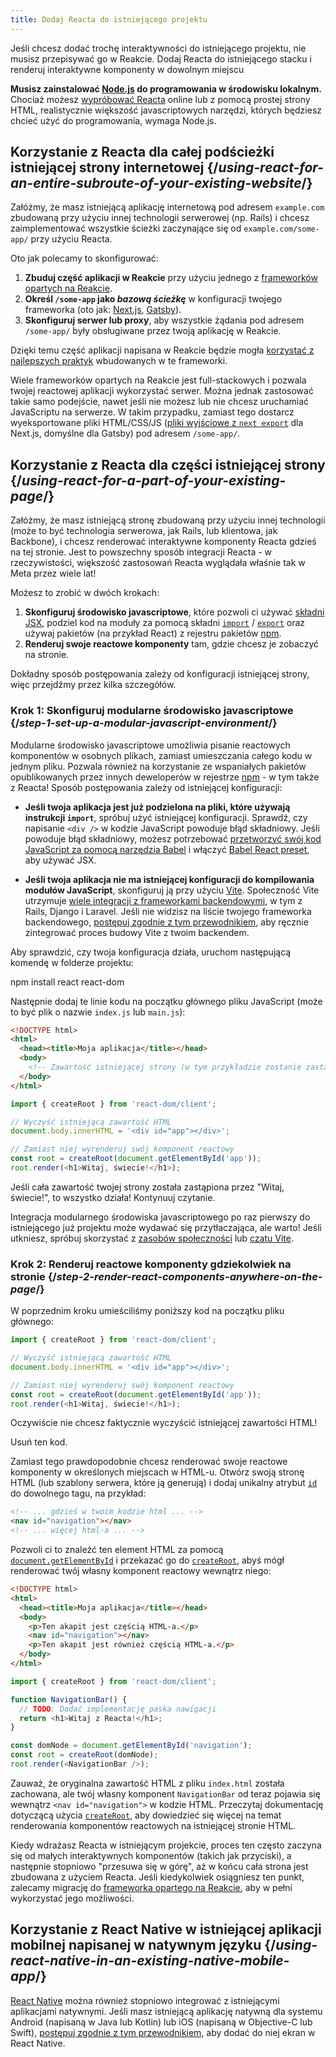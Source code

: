 ```yaml
---
title: Dodaj Reacta do istniejącego projektu
---
```


<Intro>

Jeśli chcesz dodać trochę interaktywności do istniejącego projektu, nie musisz przepisywać go w Reakcie. Dodaj Reacta do istniejącego stacku i renderuj interaktywne komponenty w dowolnym miejscu

</Intro>

<Note>

**Musisz zainstalować [Node.js](https://nodejs.org/en/) do programowania w środowisku lokalnym.** Chociaż możesz [wypróbować Reacta](/learn/installation#try-react) online lub z pomocą prostej strony HTML, realistycznie większość javascriptowych narzędzi, których będziesz chcieć użyć do programowania, wymaga Node.js.

</Note>

## Korzystanie z Reacta dla całej podścieżki istniejącej strony internetowej {/*using-react-for-an-entire-subroute-of-your-existing-website*/}

Załóżmy, że masz istniejącą aplikację internetową pod adresem `example.com` zbudowaną przy użyciu innej technologii serwerowej (np. Rails) i chcesz zaimplementować wszystkie ścieżki zaczynające się od `example.com/some-app/` przy użyciu Reacta.

Oto jak polecamy to skonfigurować:

1. **Zbuduj część aplikacji w Reakcie** przy użyciu jednego z [frameworków opartych na Reakcie](/learn/start-a-new-react-project).
2. **Określ `/some-app` jako *bazową ścieżkę*** w konfiguracji twojego frameworka (oto jak: [Next.js](https://nextjs.org/docs/api-reference/next.config.js/basepath), [Gatsby](https://www.gatsbyjs.com/docs/how-to/previews-deploys-hosting/path-prefix/)).
3. **Skonfiguruj serwer lub proxy**, aby wszystkie żądania pod adresem `/some-app/` były obsługiwane przez twoją aplikację w Reakcie.


Dzięki temu część aplikacji napisana w Reakcie będzie mogła [korzystać z najlepszych praktyk](/learn/start-a-new-react-project#can-i-use-react-without-a-framework) wbudowanych w te frameworki.

Wiele frameworków opartych na Reakcie jest full-stackowych i pozwala twojej reactowej aplikacji wykorzystać serwer. Można jednak zastosować takie samo podejście, nawet jeśli nie możesz lub nie chcesz uruchamiać JavaScriptu na serwerze. W takim przypadku, zamiast tego dostarcz wyeksportowane pliki HTML/CSS/JS ([pliki wyjściowe z `next export`](https://nextjs.org/docs/advanced-features/static-html-export) dla Next.js, domyślne dla Gatsby) pod adresem `/some-app/`.

## Korzystanie z Reacta dla części istniejącej strony {/*using-react-for-a-part-of-your-existing-page*/}

Załóżmy, że masz istniejącą stronę zbudowaną przy użyciu innej technologii (może to być technologia serwerowa, jak Rails, lub klientowa, jak Backbone), i chcesz renderować interaktywne komponenty Reacta gdzieś na tej stronie. Jest to powszechny sposób integracji Reacta - w rzeczywistości, większość zastosowań Reacta wyglądała właśnie tak w Meta przez wiele lat!

Możesz to zrobić w dwóch krokach:

1. **Skonfiguruj środowisko javascriptowe**, które pozwoli ci używać [składni JSX](/learn/writing-markup-with-jsx), podziel kod na moduły za pomocą składni [`import`](https://developer.mozilla.org/en-US/docs/Web/JavaScript/Reference/Statements/import) / [`export`](https://developer.mozilla.org/en-US/docs/Web/JavaScript/Reference/Statements/export) oraz używaj pakietów (na przykład React) z rejestru pakietów [npm](https://www.npmjs.com/).
2. **Renderuj swoje reactowe komponenty** tam, gdzie chcesz je zobaczyć na stronie.

Dokładny sposób postępowania zależy od konfiguracji istniejącej strony, więc przejdźmy przez kilka szczegółów.

### Krok 1: Skonfiguruj modularne środowisko javascriptowe {/*step-1-set-up-a-modular-javascript-environment*/}

Modularne środowisko javascriptowe umożliwia pisanie reactowych komponentów w osobnych plikach, zamiast umieszczania całego kodu w jednym pliku. Pozwala również na korzystanie ze wspaniałych pakietów opublikowanych przez innych deweloperów w rejestrze [npm](https://www.npmjs.com/) - w tym także z Reacta! Sposób postępowania zależy od istniejącej konfiguracji:

* **Jeśli twoja aplikacja jest już podzielona na pliki, które używają instrukcji `import`**, spróbuj użyć istniejącej konfiguracji. Sprawdź, czy napisanie `<div />` w kodzie JavaScript powoduje błąd składniowy. Jeśli powoduje błąd składniowy, możesz potrzebować [przetworzyć swój kod JavaScript za pomocą narzędzia Babel](https://babeljs.io/setup) i włączyć [Babel React preset](https://babeljs.io/docs/babel-preset-react), aby używać JSX.

* **Jeśli twoja aplikacja nie ma istniejącej konfiguracji do kompilowania modułów JavaScript**, skonfiguruj ją przy użyciu [Vite](https://vitejs.dev/). Społeczność Vite utrzymuje [wiele integracji z frameworkami backendowymi](https://github.com/vitejs/awesome-vite#integrations-with-backends), w tym z Rails, Django i Laravel. Jeśli nie widzisz na liście twojego frameworka backendowego, [postępuj zgodnie z tym przewodnikiem](https://github.com/vitejs/awesome-vite#integrations-with-backends), aby ręcznie zintegrować proces budowy Vite z twoim backendem.

Aby sprawdzić, czy twoja konfiguracja działa, uruchom następującą komendę w folderze projektu:

<TerminalBlock>
npm install react react-dom
</TerminalBlock>

Następnie dodaj te linie kodu na początku głównego pliku JavaScript (może to być plik o nazwie `index.js` lub `main.js`):

<Sandpack>

```html index.html hidden
<!DOCTYPE html>
<html>
  <head><title>Moja aplikacja</title></head>
  <body>
    <!-- Zawartość istniejącej strony (w tym przykładzie zostanie zastąpiona) -->
  </body>
</html>
```

```js index.js active
import { createRoot } from 'react-dom/client';

// Wyczyść istniejącą zawartość HTML
document.body.innerHTML = '<div id="app"></div>';

// Zamiast niej wyrenderuj swój komponent reactowy
const root = createRoot(document.getElementById('app'));
root.render(<h1>Witaj, świecie!</h1>);
```

</Sandpack>

Jeśli cała zawartość twojej strony została zastąpiona przez "Witaj, świecie!", to wszystko działa! Kontynuuj czytanie.

<Note>

Integracja modularnego środowiska javascriptowego po raz pierwszy do istniejącego już projektu może wydawać się przytłaczająca, ale warto! Jeśli utkniesz, spróbuj skorzystać z [zasobów społeczności](/community) lub [czatu Vite]((https://chat.vitejs.dev/)).

</Note>

### Krok 2: Renderuj reactowe komponenty gdziekolwiek na stronie {/*step-2-render-react-components-anywhere-on-the-page*/}

W poprzednim kroku umieściliśmy poniższy kod na początku pliku głównego:

```js
import { createRoot } from 'react-dom/client';

// Wyczyść istniejącą zawartość HTML
document.body.innerHTML = '<div id="app"></div>';

// Zamiast niej wyrenderuj swój komponent reactowy
const root = createRoot(document.getElementById('app'));
root.render(<h1>Witaj, świecie!</h1>);
```

Oczywiście nie chcesz faktycznie wyczyścić istniejącej zawartości HTML!

Usuń ten kod.

Zamiast tego prawdopodobnie chcesz renderować swoje reactowe komponenty w określonych miejscach w HTML-u. Otwórz swoją stronę HTML (lub szablony serwera, które ją generują) i dodaj unikalny atrybut [`id`](https://developer.mozilla.org/en-US/docs/Web/HTML/Global_attributes/id) do dowolnego tagu, na przykład:

```html
<!-- ... gdzieś w twoim kodzie html ... -->
<nav id="navigation"></nav>
<!-- ... więcej html-a ... -->
```

Pozwoli ci to znaleźć ten element HTML za pomocą [`document.getElementById`](https://developer.mozilla.org/en-US/docs/Web/API/Document/getElementById) i przekazać go do [`createRoot`](/reference/react-dom/client/createRoot), abyś mógł renderować twój własny komponent reactowy wewnątrz niego:

<Sandpack>

```html index.html
<!DOCTYPE html>
<html>
  <head><title>Moja aplikacja</title></head>
  <body>
    <p>Ten akapit jest częścią HTML-a.</p>
    <nav id="navigation"></nav>
    <p>Ten akapit jest również częścią HTML-a.</p>
  </body>
</html>
```

```js index.js active
import { createRoot } from 'react-dom/client';

function NavigationBar() {
  // TODO: Dodać implementację paska nawigacji
  return <h1>Witaj z Reacta!</h1>;
}

const domNode = document.getElementById('navigation');
const root = createRoot(domNode);
root.render(<NavigationBar />);
```

</Sandpack>

Zauważ, że oryginalna zawartość HTML z pliku `index.html` została zachowana, ale twój własny komponent `NavigationBar` od teraz pojawia się wewnątrz `<nav id="navigation">` w kodzie HTML. Przeczytaj dokumentację dotyczącą użycia [`createRoot`](/reference/react-dom/client/createRoot#rendering-a-page-partially-built-with-react), aby dowiedzieć się więcej na temat renderowania komponentów reactowych na istniejącej stronie HTML.

Kiedy wdrażasz Reacta w istniejącym projekcie, proces ten często zaczyna się od małych interaktywnych komponentów (takich jak przyciski), a następnie stopniowo "przesuwa się w górę", aż w końcu cała strona jest zbudowana z użyciem Reacta. Jeśli kiedykolwiek osiągniesz ten punkt, zalecamy migrację do [frameworka opartego na Reakcie](/learn/start-a-new-react-project), aby w pełni wykorzystać jego możliwości.

## Korzystanie z React Native w istniejącej aplikacji mobilnej napisanej w natywnym języku {/*using-react-native-in-an-existing-native-mobile-app*/}

[React Native](https://reactnative.dev/) można również stopniowo integrować z istniejącymi aplikacjami natywnymi. Jeśli masz istniejącą aplikację natywną dla systemu Android (napisaną w Java lub Kotlin) lub iOS (napisaną w Objective-C lub Swift), [postępuj zgodnie z tym przewodnikiem](https://reactnative.dev/docs/integration-with-existing-apps), aby dodać do niej ekran w React Native.
